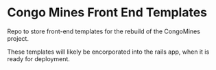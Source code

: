 # Congo Mines Front End Templates

Repo to store front-end templates for the rebuild of the CongoMines project.

These templates will likely be encorporated into the rails app, when it is ready for deployment.
